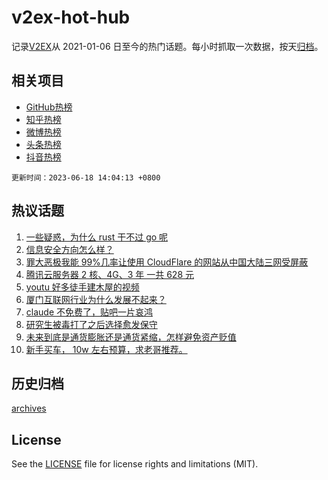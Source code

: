 # v2ex-hot-hub

 记录[V2EX](https://www.v2ex.com/)从 2021-01-06 日至今的热门话题。每小时抓取一次数据，按天[归档](archives)。
 
 ## 相关项目

- [GitHub热榜](https://github.com/it985/github-hot-hub)
- [知乎热榜](https://github.com/it985/zhihu-hot-hub)
- [微博热榜](https://github.com/it985/weibo-hot-hub)
- [头条热榜](https://github.com/it985/toutiao-hot-hub)
- [抖音热榜](https://github.com/it985/douyin-hot-hub)


 `更新时间：2023-06-18 14:04:13 +0800`

## 热议话题

1. [一些疑惑，为什么 rust 干不过 go 呢](https://www.v2ex.com/t/949560)
1. [信息安全方向怎么样？](https://www.v2ex.com/t/949584)
1. [罪大恶极我能 99%几率让使用 CloudFlare 的网站从中国大陆三网受屏蔽](https://www.v2ex.com/t/949599)
1. [腾讯云服务器 2 核、4G、3 年 一共 628 元](https://www.v2ex.com/t/949540)
1. [youtu 好多徒手建木屋的视频](https://www.v2ex.com/t/949541)
1. [厦门互联网行业为什么发展不起来？](https://www.v2ex.com/t/949553)
1. [claude 不免费了，贴吧一片哀鸿](https://www.v2ex.com/t/949535)
1. [研究生被毒打了之后选择愈发保守](https://www.v2ex.com/t/949652)
1. [未来到底是通货膨胀还是通货紧缩，怎样避免资产贬值](https://www.v2ex.com/t/949580)
1. [新手买车， 10w 左右预算，求老哥推荐。](https://www.v2ex.com/t/949537)

## 历史归档

[archives](archives)

## License

See the [LICENSE](LICENSE) file for license rights and limitations (MIT).
